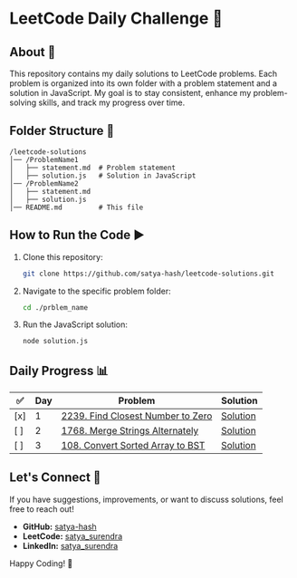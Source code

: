 # LeetCode Daily Challenge 🚀

## About 📌

This repository contains my daily solutions to LeetCode problems. Each problem is organized into its own folder with a problem statement and a solution in JavaScript. My goal is to stay consistent, enhance my problem-solving skills, and track my progress over time.

## Folder Structure 📂

```
/leetcode-solutions
│── /ProblemName1
│   ├── statement.md  # Problem statement
│   ├── solution.js   # Solution in JavaScript
│── /ProblemName2
│   ├── statement.md
│   ├── solution.js
│── README.md         # This file
```

## How to Run the Code ▶️

1. Clone this repository:
   ```sh
   git clone https://github.com/satya-hash/leetcode-solutions.git
   ```
2. Navigate to the specific problem folder:
   ```sh
   cd ./prblem_name
   ```
3. Run the JavaScript solution:
   ```sh
   node solution.js
   ```

## Daily Progress 📊

| ✅  | Day | Problem                                                                                       | Solution                                                            |
| --- | --- | --------------------------------------------------------------------------------------------- | ------------------------------------------------------------------- |
| [x] | 1   | [2239. Find Closest Number to Zero](2239.%20Find%20Closest%20Number%20to%20Zero/statement.md) | [Solution](2239.%20Find%20Closest%20Number%20to%20Zero/solution.js) |
| [ ] | 2   | [1768. Merge Strings Alternately](1768.%20Merge%20Strings%20Alternately/statement.md)         | [Solution](1768.%20Merge%20Strings%20Alternately/solution.js)       |
| [ ] | 3   | [108. Convert Sorted Array to BST](108.%20Convert%20Sorted%20Array%20to%20BST/statement.md)   | [Solution](108.%20Convert%20Sorted%20Array%20to%20BST/solution.js)  |

## Let's Connect 🤝

If you have suggestions, improvements, or want to discuss solutions, feel free to reach out!

- **GitHub:** [satya-hash](https://github.com/satya-hash)
- **LeetCode:** [satya_surendra](https://leetcode.com/u/satya_surendra/)
- **LinkedIn:** [satya_surendra](https://www.linkedin.com/in/satya-surendra/)

Happy Coding! 🚀
